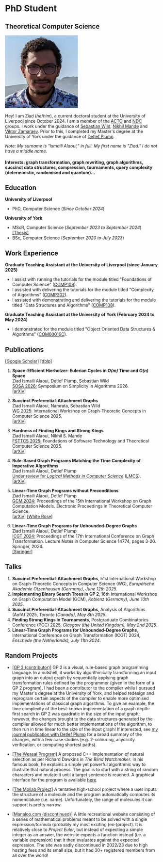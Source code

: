 # PhD Student
## Theoretical Computer Science

<img class="profile-picture" src="https://raw.githubusercontent.com/ismaili-ziad/me/refs/heads/main/assets/small.jpg">

Hey! I am Ziad (*he*/*him*), a current doctoral student at the University of Liverpool since October 2024. I am a member of the [ACTO](https://intranet.csc.liv.ac.uk/research/acto/) and [NDC](https://www.liverpool.ac.uk/computer-science/research/research-groups/net/) groups. I work under the guidance of [Sebastian Wild](https://www.wild-inter.net/), [Nikhil Mande](https://mande-nikhil.github.io/) and [Viktor Zamaraev](https://www.victorzamaraev.com/). Prior to this, I completed my Master's degree at the University of York under the guidance of [Detlef Plump](https://www-users.york.ac.uk/~djp10/).

*Note: My surname is "Ismaili Alaoui," in full. My first name is "Ziad." I do not have a middle name.*

#### Interests: graph transformation, graph rewriting, graph algorithms, succinct data structures, compression, tournaments, query complexity (deterministic, randomised and quantum)...

## Education
**University of Liverpool**
- PhD, Computer Science (_Since October 2024_)
  
**University of York**             		
- MScR, Computer Science (_September 2023 to September 2024_) [[Thesis]](https://etheses.whiterose.ac.uk/id/eprint/36969/)   		
- BSc, Computer Science (_September 2020 to July 2023_)

## Work Experience
**Graduate Teaching Assistant at the University of Liverpool (since January 2025)**
- I assist with running the tutorials for the module titled "Foundations of Computer Science" ([COMP109](https://www.liverpool.ac.uk/info/portal/pls/portal/tulwwwmerge.mergepage?p_template=m_cs&p_tulipproc=moddets&p_params=%3Fp_module_id%3D189032)).
- I assisted with delivering the tutorials for the module titled "Complexity of Algorithms" ([COMP202](https://www.liverpool.ac.uk/info/portal/pls/portal/tulwwwmerge.mergepage?p_template=m_cs&p_tulipproc=moddets&p_params=%3Fp_module_id%3D199252)).
- I assisted with demonstrating and delivering the tutorials for the module titled "Data Structures and Algorithms" ([COMP108](https://www.liverpool.ac.uk/info/portal/pls/portal/tulwwwmerge.mergepage?p_template=m_cs&p_tulipproc=moddets&p_params=%3Fp_module_id%3D189059)).

**Graduate Teaching Assistant at the University of York (February 2024 to May 2024)**
- I demonstrated for the module titled "Object Oriented Data Structures & Algorithms" ([COM00016C](https://www.york.ac.uk/students/studying/manage/programmes/module-catalogue/module/COM00016C/latest)).

## Publications

[[Google Scholar]](https://scholar.google.co.uk/citations?user=ubrIbOoAAAAJ) [[dblp]](https://dblp.org/pid/380/9753.html) 

1. **Space-Efficient Hierholzer: Eulerian Cycles in *O(m)* Time and *O(n)* Space**<br>
   Ziad Ismaili Alaoui, Detlef Plump, Sebastian Wild<br>
   <u>SOSA 2026:</u> Symposium on Simplicity in Algorithms 2026.<br>
   [[arXiv]](https://arxiv.org/pdf/2508.05251)

2. **Succinct Preferential-Attachment Graphs**<br>
   Ziad Ismaili Alaoui, Namrata, Sebastian Wild<br>
   <u>WG 2025:</u> International Workshop on Graph-Theoretic Concepts in Computer Science 2025.<br>
   [[arXiv]](https://arxiv.org/pdf/2506.21436)

3. **Hardness of Finding Kings and Strong Kings**<br>
   Ziad Ismaili Alaoui, Nikhil S. Mande<br>
   <u>FSTTCS 2025:</u> Foundations of Software Technology and Theoretical Computer Science 2025.<br>
   [[arXiv]](https://arxiv.org/pdf/2504.19386)
   
4. **Rule-Based Graph Programs Matching the Time Complexity of Imperative Algorithms**<br>
   Ziad Ismaili Alaoui, Detlef Plump<br>
   <u>Under review for *Logical Methods in Computer Science*</u> ([LMCS](https://lmcs.episciences.org/)).<br>
   [[arXiv]](https://arxiv.org/pdf/2501.09144)
   
5. **Linear-Time Graph Programs without Preconditions**<br>
   Ziad Ismaili Alaoui, Detlef Plump<br>
   <u>GCM 2024:</u> Proceedings of the 15th International Workshop on Graph Computation Models. Electronic Proceedings in Theoretical Computer Science.<br>
   [[arXiv]](https://arxiv.org/pdf/2503.20465) [[White Rose]](https://eprints.whiterose.ac.uk/id/eprint/225168/1/paper.pdf)
   
6. **Linear-Time Graph Programs for Unbounded-Degree Graphs**<br>
   Ziad Ismaili Alaoui, Detlef Plump<br>
   <u>ICGT 2024:</u> Proceedings of the 17th International Conference on Graph Transformation. Lecture Notes in Computer Science 14774, pages 3-20. Springer, 2024.<br>
   [[Springer]](https://link.springer.com/chapter/10.1007/978-3-031-64285-2_1)

## Talks
1. **Succinct Preferential-Attachment Graphs**, 51st International Workshop on Graph-Theoretic Concepts in Computer Science (WG), *Europäische Akademie Otzenhausen (Germany), June 12th 2025*.
2. **Implementing Binary Search Trees in GP 2**, 16th International Workshop on Graph Computation Model (GCM), *Koblenz (Germany), June 10th 2025*.
3. **Succinct Preferential-Attachment Graphs**, Analysis of Algorithms (AofA) 2025, *Toronto (Canada), May 8th 2025*.
4. **Finding Strong Kings in Tournaments**, Postgraduate Combinatorics Conference (PCC) 2025, *Glasgow (the United Kingdom), May 2nd 2025*.
5. **Linear-Time Graph Programs for Unbounded-Degree Graphs**, International Conference on Graph Transformation (ICGT) 2024, *Enschede (the Netherlands), July 11th 2024*.

## Random Projects
- [[GP 2 (contributor)]](https://github.com/UoYCS-plasma/GP2/) GP 2 is a visual, rule-based graph programming language. In a nutshell, it works by algorithmically transforming an input graph into an output graph by sequentially applying graph transformation rules defined by the programmer (given in the form of a GP 2 program). I had been a contributor to the compiler while I pursued my Master's degree at the University of York, and helped redesign and reprogram certain aspects of the compiler to enable more optimised implementations of classical graph algorithms. To give an example, the time complexity of the best-known implementation of a graph depth-first search in GP 2 was quadratic in the size of the input graph; however, the changes brought to the data structures generated by the compiler allowed for much better implementations of the algorithm, to then run in time linear to the size of the input graph! If interested, see [my journal publication with Detlef Plump](https://arxiv.org/pdf/2501.09144) for a broad summary of the changes, with a few case studies (e.g. 2-colouring, acyclicity verification, or computing shortest paths).
  
- [[The Weasal Program]](https://github.com/ismaili-ziad/blind-watchmaker-algorithm) A proposed C++ implementation of natural selection as per Richard Dawkins in *The Blind Watchmaker*. In his famous book, he explains a simple yet powerful algorithmic way to illustrate that natural process. The goal is to start with a string of random characters and mutate it until a target sentence is reached. A graphical interface for the program is available [here](https://github.com/ismaili-ziad/the-weasel-program-GUI).
  
- [[The Mollab Project]](https://github.com/ismaili-ziad/Mollab-Project) A tentative high-school project where a user inputs the structure of a molecule and the program automatically computes its nomenclature (i.e. name). Unfortunately, the range of molecules it can support is pretty narrow.
  
- [[Manaloo.com (discontinued)]](https://web.archive.org/web/20220117234233/https://manaloo.com/) A little recreational website consisting of a series of mathematical problems meant to be solved with a single expression/formula (probably my most exciting (ex-)project). It is relatively close to *Project Euler*, but instead of expecting a simple integer as an answer, the website expects a function instead (i.e. a variable expression) that it then evaluates against the expected expression. The site was sadly discontinued in 2022/23 due to high hosting fees and its small size, but it had 30+ registered members from all over the world!
